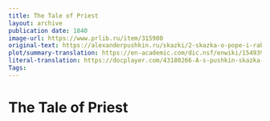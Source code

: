```yaml
---
title: The Tale of Priest
layout: archive
publication date: 1840
image-url: https://www.prlib.ru/item/315900
original-text: https://alexanderpushkin.ru/skazki/2-skazka-o-pope-i-rabotnike-ego-balde.html
plot/summary-translation: https://en-academic.com/dic.nsf/enwiki/1549390
literal-translation: https://docplayer.com/43180266-A-s-pushkin-skazka-o-pope-i-rabotnike-ego-balde-pushkin-the-tale-of-the-priest-and-of-his-workman-balda-translated-by-oliver-elton.html 
Tags:
---
```


# The Tale of Priest